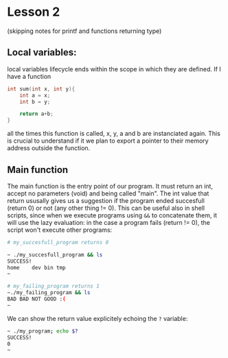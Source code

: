 # Lesson 2

(skipping notes for printf and functions returning type)

## Local variables:

local variables lifecycle ends within the scope in which they are defined. If I have a function

```c
int sum(int x, int y){
	int a = x;
	int b = y;

	return a+b;
}
```

all the times this function is called, x, y, a and b are instanciated again. This is crucial to understand if it we plan to export a pointer to their memory address outside the function.

## Main function
The main function is the entry point of our program. It must return an int, accept no parameters (void) and being called "main".
The int value that return ususally gives us a suggestion if the program ended succesfull (return 0) or not (any other thing != 0). This can be useful also in shell scripts, since when we execute programs using `&&` to concatenate them, it will use the lazy evaluation: in the case a program fails (return != 0), the script won't execute other programs:

```bash
# my_succesfull_program returns 0

~ ./my_succesfull_program && ls
SUCCESS!
home	dev	bin	tmp
~

# my_failing_program returns 1
~./my_failing_program && ls
BAD BAD NOT GOOD :(
~
```
We can show the return value explicitely echoing the `?` variable:

```bash
~ ./my_program; echo $?
SUCCESS!
0
~
```

